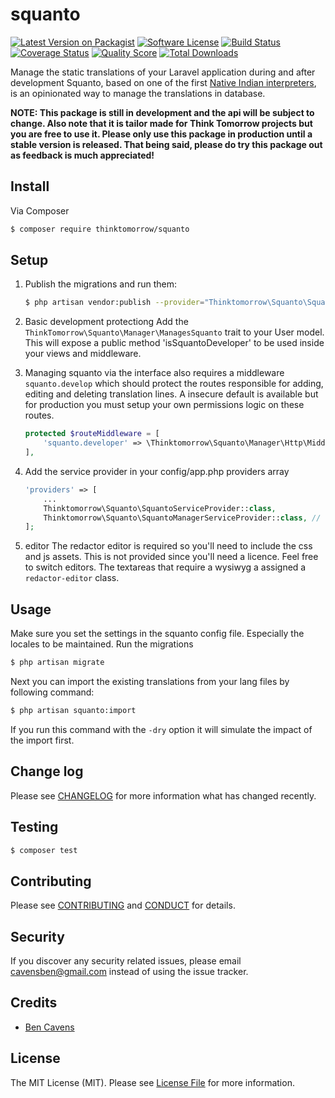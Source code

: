 # squanto

[![Latest Version on Packagist][ico-version]][link-packagist]
[![Software License][ico-license]](LICENSE.md)
[![Build Status][ico-travis]][link-travis]
[![Coverage Status][ico-scrutinizer]][link-scrutinizer]
[![Quality Score][ico-code-quality]][link-code-quality]
[![Total Downloads][ico-downloads]][link-downloads]

Manage the static translations of your Laravel application during and after development
Squanto, based on one of the first [Native Indian interpreters](https://nl.wikipedia.org/wiki/Squanto), is an opinionated way to manage the translations in database.

**NOTE: This package is still in development and the api will be subject to change. Also note that it is tailor made for Think Tomorrow projects but you are free to use it. Please only use this package in production until a stable version is released. That being said, please do try this package out as feedback is much appreciated!**

## Install

Via Composer
``` bash
$ composer require thinktomorrow/squanto
```

## Setup
1. Publish the migrations and run them:
    ``` bash
    $ php artisan vendor:publish --provider="Thinktomorrow\Squanto\SquantoServiceProvider"
    ```

2. Basic development protectiong
Add the `ThinkTomorrow\Squanto\Manager\ManagesSquanto` trait to your User model. This will expose a public
method 'isSquantoDeveloper' to be used inside your views and middleware.

3. Managing squanto via the interface also requires a middleware `squanto.develop` which should protect 
the routes responsible for adding, editing and deleting translation lines. A insecure default is 
available but for production you must setup your own permissions logic on these routes.
    ``` php
    protected $routeMiddleware = [
        'squanto.developer' => \Thinktomorrow\Squanto\Manager\Http\Middleware\Developer::class,
    ],
    ```

4. Add the service provider in your config/app.php providers array
    ``` php
    'providers' => [
        ...
        Thinktomorrow\Squanto\SquantoServiceProvider::class,
        Thinktomorrow\Squanto\SquantoManagerServiceProvider::class, // Optionally add the UI manager
    ];
    ```

5. editor
The redactor editor is required so you'll need to include the css and js assets. This is not provided since you'll need a licence.
Feel free to switch editors. The textareas that require a wysiwyg a assigned a `redactor-editor` class.

## Usage

Make sure you set the settings in the squanto config file. Especially the locales to be maintained.
Run the migrations
``` bash
$ php artisan migrate
```

Next you can import the existing translations from your lang files by following command:
``` bash
$ php artisan squanto:import
```
If you run this command with the `-dry` option it will simulate the impact of the import first.

## Change log

Please see [CHANGELOG](CHANGELOG.md) for more information what has changed recently.

## Testing

``` bash
$ composer test
```

## Contributing

Please see [CONTRIBUTING](CONTRIBUTING.md) and [CONDUCT](CONDUCT.md) for details.

## Security

If you discover any security related issues, please email cavensben@gmail.com instead of using the issue tracker.

## Credits

- [Ben Cavens][link-author]

## License

The MIT License (MIT). Please see [License File](LICENSE.md) for more information.

[ico-version]: https://img.shields.io/packagist/v/thinktomorrow/squanto.svg?style=flat-square
[ico-license]: https://img.shields.io/badge/license-MIT-brightgreen.svg?style=flat-square
[ico-travis]: https://img.shields.io/travis/thinktomorrow/squanto/master.svg?style=flat-square
[ico-scrutinizer]: https://img.shields.io/scrutinizer/coverage/g/thinktomorrow/squanto.svg?style=flat-square
[ico-code-quality]: https://img.shields.io/scrutinizer/g/thinktomorrow/squanto.svg?style=flat-square
[ico-downloads]: https://img.shields.io/packagist/dt/thinktomorrow/squanto.svg?style=flat-square

[link-packagist]: https://packagist.org/packages/thinktomorrow/squanto
[link-travis]: https://travis-ci.org/thinktomorrow/squanto
[link-scrutinizer]: https://scrutinizer-ci.com/g/thinktomorrow/squanto/code-structure
[link-code-quality]: https://scrutinizer-ci.com/g/thinktomorrow/squanto
[link-downloads]: https://packagist.org/packages/thinktomorrow/squanto
[link-author]: https://github.com/bencavens
[link-contributors]: ../../contributors
